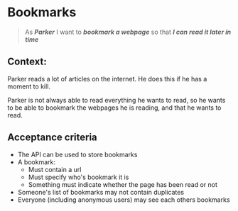 
# Bookmarks

> As ***Parker***
> I want to ***bookmark a webpage***
> so that ***I can read it later in time***

## Context:

Parker reads a lot of articles on the internet. He does this if he has a moment to kill. 

Parker is not always able to read everything he wants to read, so he wants to be able to bookmark the webpages he is reading, and that he wants to read.

## Acceptance criteria
* The API can be used to store bookmarks
* A bookmark:
    * Must contain a url
    * Must specify who's bookmark it is
    * Something must indicate whether the page has been read or not
* Someone's list of bookmarks may not contain duplicates
* Everyone (including anonymous users) may see each others bookmarks